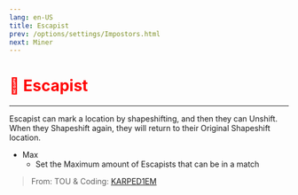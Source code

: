 ```yaml
---
lang: en-US
title: Escapist
prev: /options/settings/Impostors.html
next: Miner
---
```


# <font color="red">🏃 Escapist</font> <Badge text="Concealing" type="tip" vertical="middle"/>
---

Escapist can mark a location by shapeshifting, and then they can Unshift. When they Shapeshift again, they will return to their Original Shapeshift location.
* Max
  * Set the Maximum amount of Escapists that can be in a match

> From: TOU & Coding: [KARPED1EM](https://github.com/KARPED1EM)